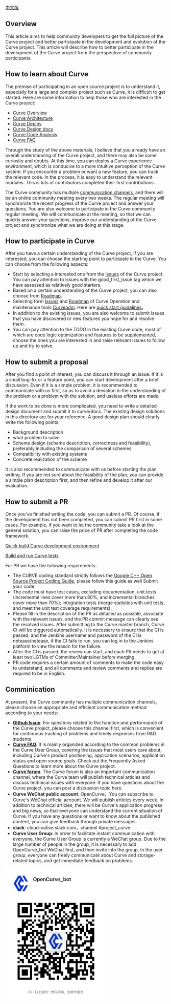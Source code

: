 [中文版](Community_Guidelines_cn.md)


## Overview

This article aims to help community developers to get the full picture of the Curve project and better participate in the development and evolution of the Curve project. This article will describe how to better participate in the development of the Curve project from the perspective of community participants.

## How to learn about Curve

The premise of participating in an open source project is to understand it, especially for a large and complex project such as Curve, it is difficult to get started. Here are some information to help those who are interested in the Curve project:

- [Curve Overview](https://github.com/opencurve/curve/tree/master/docs)
- [Curve Architecture](http://www.opencurve.io/)
- [Curve Deploy](https://github.com/opencurve/curveadm/wiki)
- [Curve Design docs](https://github.com/opencurve/curve/tree/master/docs/cn)
- [Curve Code  Analysis](https://github.com/opencurve/curve/wiki/Curve源码及核心流程深度解读)
- [Curve FAQ](https://github.com/openCURVE/CURVE/wiki/CURVE-FAQ)

Through the study of the above materials, I believe that you already have an overall understanding of the Curve project, and there may also be some curiosity and doubts. At this time, you can deploy a Curve experience environment, which is conducive to a more intuitive perception of the Curve system. If you encounter a problem or want a new feature, you can track the relevant code. In the process, it is easy to understand the relevant modules. This is lots of contributors completed their first contributions.

The Curve community has multiple [communication channels](#Comminication), and there will be an online community meeting every two weeks. The regular meeting will synchronize the recent progress of the Curve project and answer your questions. You are also welcome to participate in the Curve community regular meeting. We will communicate at the meeting, so that we can quickly answer your questions, improve our understanding of the Curve project and synchronize what we are doing at this stage.

## How to participate in Curve

After you have a certain understanding of the Curve project, if you are interested, you can choose the starting point to participate in the Curve. You can choose from the following aspects:

- Start by selecting a interested one from the [Issues](https://github.com/opencurve/curve/issues) of the Curve project. You can pay attention to issues with the good_first_issue tag which we have assessed as relatively good starters.
- Based on a certain understanding of the Curve project, you can also choose from [Roadmap](https://github.com/opencurve/curve/wiki/Roadmap).
- Selecting form [Issues](https://github.com/opencurve/curveadm/issues) and [Roadmap](https://github.com/opencurve/curveadm/issues/92) of  Curve Operation and maintenance tools [Curveadm](https://github.com/opencurve/curveadm). Here are [quick start guidelines](https://github.com/opencurve/curveadm/wiki/develop)。
- In addition to the existing issues, you are also welcome to submit issues that you have discovered or new features you hope for and resolve them.
- You can pay attention to the *TODO* in the existing Curve code, most of which are code logic optimization and features to be supplemented, choose the ones you are interested in and raise relevant issues to follow up and try to solve.


## How to submit a proposal

After you find a point of interest, you can discuss it through an issue. If it is a small bug-fix or a feature point, you can start development after a brief discussion. Even if it is a simple problem, it is recommended to communicate with us first, so as to avoid a deviation in the understanding of the problem or a problem with the solution, and useless efforts are made.

If the work to be done is more complicated, you need to write a detailed design document and submit it to curve/docs. The existing design solutions in this directory are for your reference. A good design plan should clearly write the following points:

- Background description
- what problem to solve
- Scheme design (scheme description, correctness and feasibility), preferably including the comparison of several schemes
- Compatibility with existing systems
- Concrete realization of the scheme

It is also recommended to communicate with us before starting the plan writing. If you are not sure about the feasibility of the plan, you can provide a simple plan description first, and then refine and develop it after our evaluation.


## How to submit a PR

Once you've finished writing the code, you can submit a PR. Of course, if the development has not been completed, you can submit PR first in some cases. For example, if you want to let the community take a look at the general solution, you can raise the price of PR after completing the code framework.

[Quick build Curve development environment](https://github.com/opencurve/curve/blob/master/docs/en/build_and_run_en.md)

[Build and run Curve tests](https://github.com/opencurve/curve/blob/master/docs/en/build_and_run_en.md#test-case-compilation-and-execution)

For PR we have the following requirements:

- The CURVE coding standard strictly follows the [Google C++ Open Source Project Coding Guide](https://google.github.io/styleguide/cppguide.html), please follow this guide as well Submit your code.
- The code must have test cases, excluding documentation, unit tests (incremental lines cover more than 80%, and incremental branches cover more than 70%); integration tests (merge statistics with unit tests, and meet the unit test coverage requirements).
- Please fill in the description of the PR as detailed as possible,  associate with the relevant issues, and the PR commit message can clearly see the resolved issues. After submitting to the Curve master branch, Curve CI will be triggered automatically. It is necessary to ensure that the CI is passed, and the Jenkins username and password of the CI is netease/netease, if the CI fails to run, you can log in to the Jenkins platform to view the reason for the failure.
- After the CI is passed, the review can start, and each PR needs to get at least two LGTMs of Committer/Maintainer before merging.
- PR code requires a certain amount of comments to make the code easy to understand, and all comments and review comments and replies are required to be in English.

## Comminication

At present, the Curve community has multiple communication channels, please choose an appropriate and efficient communication method according to your needs:

- [**GIthub Issue**](https://github.com/opencurve/curve/issues): For questions related to the function and performance of the Curve project, please choose this channel first, which is convenient for continuous tracking of problems and timely responses from R&D students.
- [**Curve FAQ**](https://github.com/openCURVE/CURVE/wiki/CURVE-FAQ): It is mainly organized according to the common problems in the Curve User Group, covering the issues that most users care about, including Curve's product positioning, application scenarios, application status and open source goals. Check out the Frequently Asked Questions to learn more about the Curve project.
- [**Curve forum**](https://ask.opencurve.io/): The Curve forum is also an important communication channel, where the Curve team will publish technical articles and discuss technical issues with everyone. If you have questions about the Curve project, you can post a discussion topic here.
- **Curve WeChat public account**: OpenCurve，You can subscribe to Curve's WeChat official account. We will publish articles every week. In addition to technical articles, there will be Curve's application progress and big news, so that everyone can understand the current situation of Curve. If you have any questions or want to know about the published content, you can give feedback through private messages.
- **slack**: cloud-native.slack.com，channel #project_curve
- **Curve User Group**: In order to facilitate instant communication with everyone, the Curve User Group is currently a WeChat group. Due to the large number of people in the group, it is necessary to add OpenCurve_bot WeChat first, and then invite into the group. In the user group, everyone can freely communicate about Curve and storage-related topics, and get immediate feedback on problems.

<img src="docs/images/curve-wechat.jpeg" style="zoom: 75%;" />